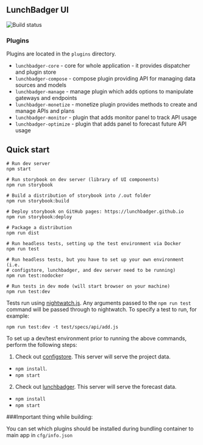 ## LunchBadger UI

![Build status](https://circleci.com/gh/LunchBadger/lunchbadger-ui.svg?style=shield&circle-token=86cb8d9912528010b54ed16844810098887c48b6)

### Plugins

Plugins are located in the `plugins` directory.

* `lunchbadger-core` - core for whole application - it provides dispatcher and plugin store
* `lunchbadger-compose` - compose plugin providing API for managing data sources and models
* `lunchbadger-manage` - manage plugin which adds options to manipulate gateways and endpoints
* `lunchbadger-monetize` - monetize plugin provides methods to create and manage APIs and plans
* `lunchbadger-monitor` - plugin that adds monitor panel to track API usage
* `lunchbadger-optimize` - plugin that adds panel to forecast future API usage

## Quick start

    # Run dev server
    npm start

    # Run storybook on dev server (library of UI components)
    npm run storybook

    # Build a distribution of storybook into /.out folder
    npm run storybook:build

    # Deploy storybook on GitHub pages: https://lunchbadger.github.io
    npm run storybook:deploy

    # Package a distribution
    npm run dist

    # Run headless tests, setting up the test environment via Docker
    npm run test

    # Run headless tests, but you have to set up your own environment (i.e.
    # configstore, lunchbadger, and dev server need to be running)
    npm run test:nodocker

    # Run tests in dev mode (will start browser on your machine)
    npm run test:dev

Tests run using [nightwatch.js](http://nightwatchjs.org/). Any arguments passed
to the `npm run test` command will be passed through to nightwatch. To specify
a test to run, for example:

    npm run test:dev -t test/specs/api/add.js

To set up a dev/test environment prior to running the above commands, perform
the following steps:

1. Check out [configstore](../../../../LunchBadger/configstore). This server will serve the
   project data.

  * `npm install`.
  * `npm start`

2. Check out [lunchbadger](../../../../LunchBadger/configstore). This server will serve the
   forecast data.

  * `npm install`
  * `npm start`

###Important thing while building:

You can set which plugins should be installed during bundling container to main app in `cfg/info.json`
